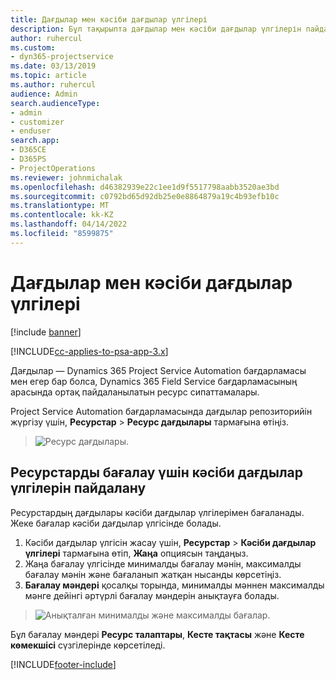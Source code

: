 ```yaml
---
title: Дағдылар мен кәсіби дағдылар үлгілері
description: Бұл тақырыпта дағдылар мен кәсіби дағдылар үлгілерін пайдалану жолы туралы ақпарат берілген.
author: ruhercul
ms.custom:
- dyn365-projectservice
ms.date: 03/13/2019
ms.topic: article
ms.author: ruhercul
audience: Admin
search.audienceType:
- admin
- customizer
- enduser
search.app:
- D365CE
- D365PS
- ProjectOperations
ms.reviewer: johnmichalak
ms.openlocfilehash: d46382939e22c1ee1d9f5517798aabb3520ae3bd
ms.sourcegitcommit: c0792bd65d92db25e0e8864879a19c4b93efb10c
ms.translationtype: MT
ms.contentlocale: kk-KZ
ms.lasthandoff: 04/14/2022
ms.locfileid: "8599875"
---
```

# <a name="skills-and-proficiency-models"></a>Дағдылар мен кәсіби дағдылар үлгілері

[!include [banner](../includes/psa-now-project-operations.md)]

[!INCLUDE[cc-applies-to-psa-app-3.x](../includes/cc-applies-to-psa-app-3x.md)]

Дағдылар — Dynamics 365 Project Service Automation бағдарламасы мен егер бар болса, Dynamics 365 Field Service бағдарламасының арасында ортақ пайдаланылатын ресурс сипаттамалары. 

Project Service Automation бағдарламасында дағдылар репозиторийін жүргізу үшін, **Ресурстар** \> **Ресурс дағдылары** тармағына өтіңіз. 

> ![Ресурс дағдылары.](media/Resource-Management-image84.png)

## <a name="use-proficiency-models-to-rate-resources"></a>Ресурстарды бағалау үшін кәсіби дағдылар үлгілерін пайдалану

Ресурстардың дағдылары кәсіби дағдылар үлгілерімен бағаланады. Жеке бағалар кәсіби дағдылар үлгісінде болады. 

1. Кәсіби дағдылар үлгісін жасау үшін, **Ресурстар** \> **Кәсіби дағдылар үлгілері** тармағына өтіп, **Жаңа** опциясын таңдаңыз.
2. Жаңа бағалау үлгісінде минималды бағалау мәнін, максималды бағалау мәнін және бағаланып жатқан нысанды көрсетіңіз.
3. **Бағалау мәндері** қосалқы торында, минималды мәннен максималды мәнге дейінгі әртүрлі бағалау мәндерін анықтауға болады.

> ![Анықталған минималды және максималды бағалар.](media/Resource-Management-image85.png)

Бұл бағалау мәндері **Ресурс талаптары**, **Кесте тақтасы** және **Кесте көмекшісі** сүзгілерінде көрсетіледі.


[!INCLUDE[footer-include](../includes/footer-banner.md)]
